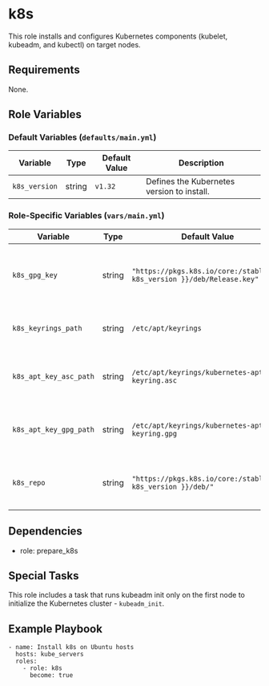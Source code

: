 k8s
=========

This role installs and configures Kubernetes components (kubelet, kubeadm, and kubectl) on target nodes.

Requirements
------------

None.

Role Variables
--------------
### Default Variables (`defaults/main.yml`)
| Variable       | Type   | Default Value | Description |
|---------------|--------|--------------|-------------|
| `k8s_version` | string | `v1.32` | Defines the Kubernetes version to install. |

### Role-Specific Variables (`vars/main.yml`)
| Variable                     | Type   | Default Value | Description |
|------------------------------|--------|--------------|-------------|
| `k8s_gpg_key`               | string | `"https://pkgs.k8s.io/core:/stable:/{{ k8s_version }}/deb/Release.key"` | URL of the GPG key used to verify the Kubernetes package. |
| `k8s_keyrings_path`         | string | `/etc/apt/keyrings` | Directory path where keyrings are stored. |
| `k8s_apt_key_asc_path`      | string | `/etc/apt/keyrings/kubernetes-apt-keyring.asc` | Path to the ASCII-format GPG key for Kubernetes. |
| `k8s_apt_key_gpg_path`      | string | `/etc/apt/keyrings/kubernetes-apt-keyring.gpg` | Path to the binary-format GPG key for Kubernetes. |
| `k8s_repo`                  | string | `"https://pkgs.k8s.io/core:/stable:/{{ k8s_version }}/deb/"` | Repository URL for installing Kubernetes packages. |

Dependencies
------------

- role: prepare_k8s

Special Tasks
-------------

This role includes a task that runs kubeadm init only on the first node to initialize the Kubernetes cluster - `kubeadm_init`.

Example Playbook
----------------
```
- name: Install k8s on Ubuntu hosts
  hosts: kube_servers
  roles:
    - role: k8s
      become: true
```
